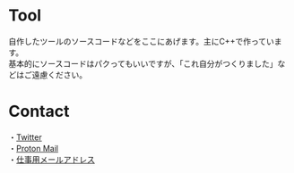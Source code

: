 # Tool
自作したツールのソースコードなどをここにあげます。主にC++で作っています。
</br>
基本的にソースコードはパクってもいいですが、「これ自分がつくりました」などはご遠慮ください。
</br>
# Contact
・<a href="https://twitter.com/Pochi-Liberluna">Twitter</a>
</br>
・<a href="Pochi_hacker@proton.me">Proton Mail</a>
</br>
・<a href="hackingzer0.jobmail@gmail.com">仕事用メールアドレス</a>
